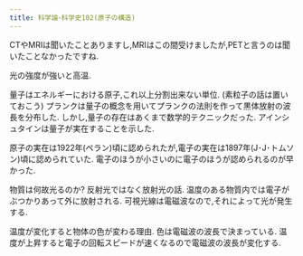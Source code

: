 ```yaml
---
title: 科学論･科学史102(原子の構造)
---
```


CTやMRIは聞いたことありますし,MRIはこの間受けましたが,PETと言うのは聞いたことなかったですね.

光の強度が強いと高温.

量子はエネルギーにおける原子,これ以上分割出来ない単位.
(素粒子の話は置いておこう)
プランクは量子の概念を用いてプランクの法則を作って黒体放射の波長を分布した.
しかし,量子の存在はあくまで数学的テクニックだった.
アインシュタインは量子が実在することを示した.

原子の実在は1922年(ペラン)頃に認められたが,電子の実在は1897年(J･J･トムソン)頃に認められていた.
電子のほうが小さいのに電子のほうが認められるのが早かった.

物質は何故光るのか?
反射光ではなく放射光の話.
温度のある物質内では電子がぶつかりあって外に放射される.
可視光線は電磁波なので,それによって光が発生する.

温度が変化すると物体の色が変わる理由.
色は電磁波の波長で決まっている.
温度が上昇すると電子の回転スピードが速くなるので電磁波の波長が変化する.

